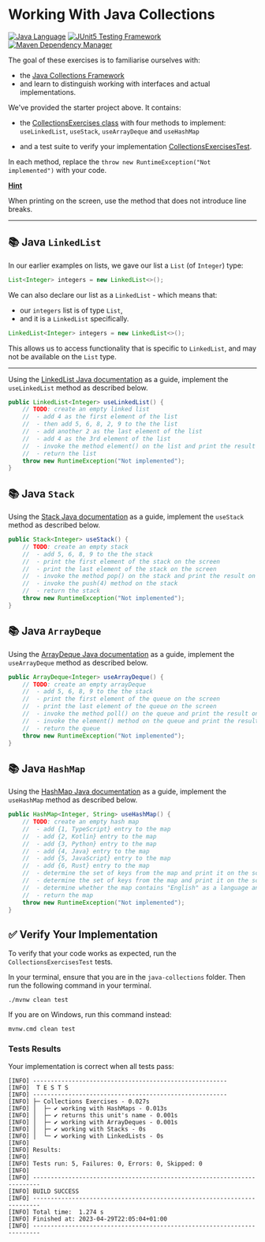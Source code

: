 # Working With Java Collections

[![Java Language](https://img.shields.io/badge/PLATFORM-OpenJDK-3A75B0.svg?style=for-the-badge)][1]
[![JUnit5 Testing Framework](https://img.shields.io/badge/testing%20framework-JUnit5-26A162.svg?style=for-the-badge)][7]
[![Maven Dependency Manager](https://img.shields.io/badge/dependency%20manager-Maven-AA215A.svg?style=for-the-badge)][8]

The goal of these exercises is to familiarise ourselves with:
- the [Java Collections Framework][2]
- and learn to distinguish working with interfaces and actual implementations.

We've provided the starter project above. It contains:

- the [CollectionsExercises class][9] with four methods to implement: `useLinkedList`, `useStack`, `useArrayDeque` and `useHashMap`

- and a test suite to verify your implementation [CollectionsExercisesTest][10].

In each method, replace the `throw new RuntimeException("Not implemented")` with your code.

**<ins>Hint</ins>**

When printing on the screen, use the method that does not introduce line breaks.

----

## :books: Java `LinkedList`

In our earlier examples on lists, we gave our list a `List` (of `Integer`) type:

```java
List<Integer> integers = new LinkedList<>();
```

We can also declare our list as a `LinkedList` - which means that:
- our `integers` list is of type `List`,
- and it is a `LinkedList` specifically.


```java
LinkedList<Integer> integers = new LinkedList<>();
```

This allows us to access functionality that is specific to `LinkedList`, and may not be available on the `List` type.

----

Using the [LinkedList Java documentation][3] as a guide, implement the `useLinkedList` method as described below.

```java
public LinkedList<Integer> useLinkedList() {
    // TODO: create an empty linked list
    //  - add 4 as the first element of the list
    //  - then add 5, 6, 8, 2, 9 to the the list
    //  - add another 2 as the last element of the list
    //  - add 4 as the 3rd element of the list
    //  - invoke the method element() on the list and print the result on the screen
    //  - return the list
    throw new RuntimeException("Not implemented");
}
```

## :books: Java `Stack`

Using the [Stack Java documentation][4] as a guide, implement the `useStack` method as described below.

```java
public Stack<Integer> useStack() {
    // TODO: create an empty stack
    //  - add 5, 6, 8, 9 to the the stack
    //  - print the first element of the stack on the screen
    //  - print the last element of the stack on the screen
    //  - invoke the method pop() on the stack and print the result on the screen
    //  - invoke the push(4) method on the stack
    //  - return the stack
    throw new RuntimeException("Not implemented");
}
```

## :books: Java `ArrayDeque`

Using the [ArrayDeque Java documentation][5] as a guide, implement the `useArrayDeque` method as described below.

```java
public ArrayDeque<Integer> useArrayDeque() {
    // TODO: create an empty arrayDeque
    //  - add 5, 6, 8, 9 to the the stack
    //  - print the first element of the queue on the screen
    //  - print the last element of the queue on the screen
    //  - invoke the method poll() on the queue and print the result on the screen
    //  - invoke the element() method on the queue and print the result on the screen
    //  - return the queue
    throw new RuntimeException("Not implemented");
}
```

## :books: Java `HashMap`

Using the [HashMap Java documentation][6] as a guide, implement the `useHashMap` method as described below.

```java
public HashMap<Integer, String> useHashMap() {
    // TODO: create an empty hash map
    //  - add {1, TypeScript} entry to the map
    //  - add {2, Kotlin} entry to the map
    //  - add {3, Python} entry to the map
    //  - add {4, Java} entry to the map
    //  - add {5, JavaScript} entry to the map
    //  - add {6, Rust} entry to the map
    //  - determine the set of keys from the map and print it on the screen
    //  - determine the set of keys from the map and print it on the screen
    //  - determine whether the map contains "English" as a language and print the result on the screen
    //  - return the map
    throw new RuntimeException("Not implemented");
}
```

## :white_check_mark: Verify Your Implementation

To verify that your code works as expected, run the `CollectionsExercisesTest` tests.

In your terminal, ensure that you are in the `java-collections` folder.
Then run the following command in your terminal.

```shell
./mvnw clean test
```

If you are on Windows, run this command instead:

```shell
mvnw.cmd clean test
```

### Tests Results

Your implementation is correct when all tests pass:

```shell
[INFO] -------------------------------------------------------
[INFO]  T E S T S
[INFO] -------------------------------------------------------
[INFO] ├─ Collections Exercises - 0.027s
[INFO] │  ├─ ✔ working with HashMaps - 0.013s
[INFO] │  ├─ ✔ returns this unit's name - 0.001s
[INFO] │  ├─ ✔ working with ArrayDeques - 0.001s
[INFO] │  ├─ ✔ working with Stacks - 0s
[INFO] │  └─ ✔ working with LinkedLists - 0s
[INFO] 
[INFO] Results:
[INFO] 
[INFO] Tests run: 5, Failures: 0, Errors: 0, Skipped: 0
[INFO] 
[INFO] ------------------------------------------------------------------------
[INFO] BUILD SUCCESS
[INFO] ------------------------------------------------------------------------
[INFO] Total time:  1.274 s
[INFO] Finished at: 2023-04-29T22:05:04+01:00
[INFO] ------------------------------------------------------------------------
```

[1]: https://docs.oracle.com/javase/17/docs/api/index.html
[2]: https://docs.oracle.com/javase/tutorial/collections/intro/index.html
[3]: https://docs.oracle.com/en/java/javase/17/docs/api/java.base/java/util/LinkedList.html
[4]: https://docs.oracle.com/en/java/javase/17/docs/api/java.base/java/util/Stack.html
[5]: https://docs.oracle.com/en/java/javase/17/docs/api/java.base/java/util/ArrayDeque.html
[6]: https://docs.oracle.com/en/java/javase/17/docs/api/java.base/java/util/HashMap.html
[7]: https://junit.org/junit5/
[8]: https://maven.apache.org/
[9]: https://github.com/cbfacademy/intro-to-java-course/blob/main/exercises/java-collections/src/main/java/com/cbfacademy/CollectionsExercises.java
[10]: https://github.com/cbfacademy/intro-to-java-course/blob/main/exercises/java-collections/src/test/java/com/cbfacademy/CollectionsExercisesTest.java